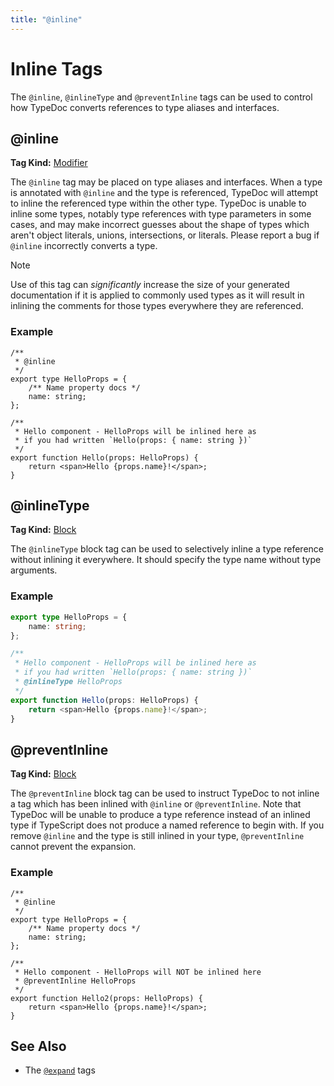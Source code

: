 ```yaml
---
title: "@inline"
---
```


# Inline Tags

The `@inline`, `@inlineType` and `@preventInline` tags can be used to control how
TypeDoc converts references to type aliases and interfaces.

## @inline

**Tag Kind:** [Modifier](../tags.md#modifier-tags)

The `@inline` tag may be placed on type aliases and interfaces. When a type is
annotated with `@inline` and the type is referenced, TypeDoc will attempt to inline
the referenced type within the other type. TypeDoc is unable to inline some types,
notably type references with type parameters in some cases, and may make incorrect
guesses about the shape of types which aren't object literals, unions, intersections,
or literals. Please report a bug if `@inline` incorrectly converts a type.

> [!note]
> Use of this tag can _significantly_ increase the size of your generated
> documentation if it is applied to commonly used types as it will result in
> inlining the comments for those types everywhere they are referenced.

### Example

```tsx
/**
 * @inline
 */
export type HelloProps = {
    /** Name property docs */
    name: string;
};

/**
 * Hello component - HelloProps will be inlined here as
 * if you had written `Hello(props: { name: string })`
 */
export function Hello(props: HelloProps) {
    return <span>Hello {props.name}!</span>;
}
```

## @inlineType

**Tag Kind:** [Block](../tags.md#block-tags)

The `@inlineType` block tag can be used to selectively inline a type reference
without inlining it everywhere. It should specify the type name without type
arguments.

### Example

```ts
export type HelloProps = {
    name: string;
};

/**
 * Hello component - HelloProps will be inlined here as
 * if you had written `Hello(props: { name: string })`
 * @inlineType HelloProps
 */
export function Hello(props: HelloProps) {
    return <span>Hello {props.name}!</span>;
}
```

## @preventInline

**Tag Kind:** [Block](../tags.md#block-tags)

The `@preventInline` block tag can be used to instruct TypeDoc to not inline a
tag which has been inlined with `@inline` or `@preventInline`. Note that TypeDoc
will be unable to produce a type reference instead of an inlined type if
TypeScript does not produce a named reference to begin with. If you remove
`@inline` and the type is still inlined in your type, `@preventInline` cannot
prevent the expansion.

### Example

```tsx
/**
 * @inline
 */
export type HelloProps = {
    /** Name property docs */
    name: string;
};

/**
 * Hello component - HelloProps will NOT be inlined here
 * @preventInline HelloProps
 */
export function Hello2(props: HelloProps) {
    return <span>Hello {props.name}!</span>;
}
```

## See Also

- The [`@expand`](expand.md) tags
